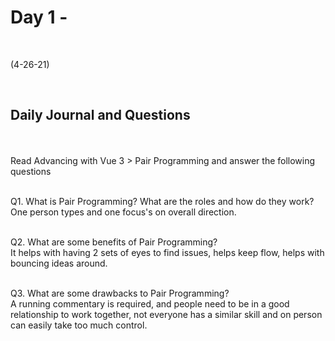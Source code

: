 # Day 1 - 
<br>
  
 (4-26-21)

<br>

## Daily Journal and Questions
<br>
<br>
Read Advancing with Vue 3 > Pair Programming and answer the following questions
<br>
<br>

Q1. What is Pair Programming? What are the roles and how do they work?
<br>
One person types and one focus's on overall direction.
<br>
<br>

Q2. What are some benefits of Pair Programming?
<br>
It helps with having 2 sets of eyes to find issues, helps keep flow, helps with bouncing ideas around. 
<br>
<br>

Q3. What are some drawbacks to Pair Programming?
<br>
A running commentary is required, and people need to be in a good relationship to work together, not everyone has a similar skill and on person can easily take too much control.

